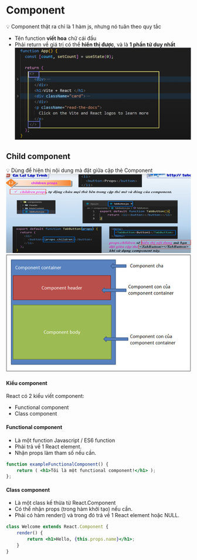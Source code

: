 # Component
💡 Component thật ra chỉ là 1 hàm js, nhưng nó tuân theo quy tắc  
- Tên function **viết hoa** chữ cái đầu
- Phải return về giá trị có thể **hiển thị được**, và là **1 phần tử duy nhất**
![alt text](image.png)

## Child component
💡 Dùng để hiện thị nội dung mà đặt giữa cặp thẻ Component  
![alt text](childcompo.png)
![alt text](image-1.png)

#### Kiểu component
React có 2 kiểu viết component:  
- Functional component  
- Class component  

#### Functional component
- Là một function Javascript / ES6 function 
- Phải trả về 1 React element. 
- Nhận props làm tham số nếu cần. 
```jsx
function exampleFunctionalComponent() { 
    return ( <h1>Tôi là một functional component!</h1> ); 
};
```
#### Class component
- Là một class kế thừa từ React.Component 
- Có thể nhận props (trong hàm khởi tạo) nếu cần. 
- Phải có hàm render() và trong đó trả về 1 React element hoặc NULL.
```jsx
class Welcome extends React.Component { 
    render() { 
        return <h1>Hello, {this.props.name}</h1>; 
    } 
} 
```
